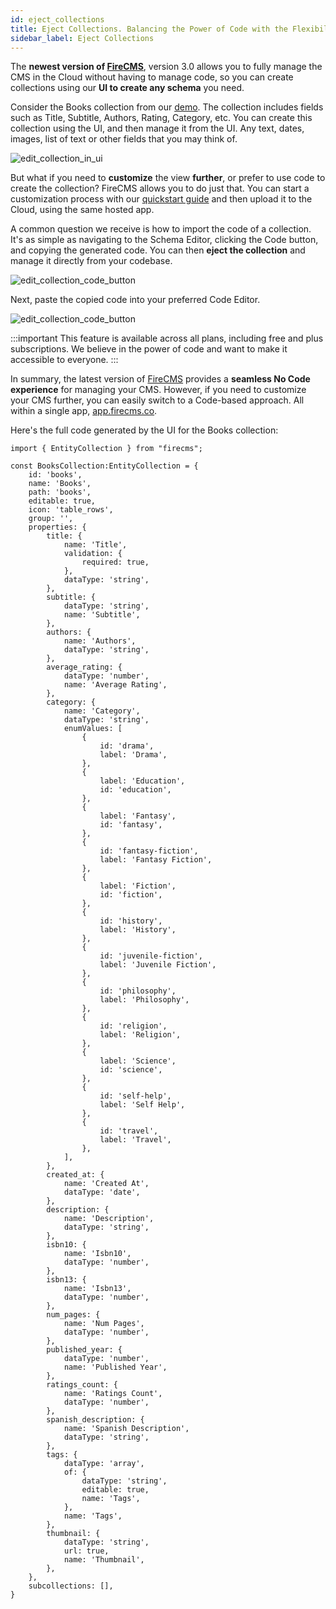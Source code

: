```yaml
---
id: eject_collections
title: Eject Collections. Balancing the Power of Code with the Flexibility of No Code for Collection Management
sidebar_label: Eject Collections
---
```


The **newest version of [FireCMS](https://app.firecms.co)**, version 3.0 allows you to fully manage the CMS in the Cloud without having to manage code, so you can create collections using our **UI to create any schema** you need.

Consider the Books collection from our [demo](https://demo.firecms.co). The collection includes fields such as Title, Subtitle, Authors, Rating, Category, etc. You can create this collection using the UI, and then manage it from the UI. Any text, dates, images, list of text or other fields that you may think of.

![edit_collection_in_ui](/img/docs/collections/eject_collections_book_collection.png)

But what if you need to **customize** the view **further**, or prefer to use code to create the collection? FireCMS allows you to do just that. You can start a customization process with our [quickstart guide](https://firecms.co/docs/customization_quickstart) and then upload it to the Cloud, using the same hosted app.

A common question we receive is how to import the code of a collection. It's as simple as navigating to the Schema Editor, clicking the Code button, and copying the generated code. You can then **eject the collection** and manage it directly from your codebase.

![edit_collection_code_button](/img/docs/collections/eject_collections_code_button.png)

Next, paste the copied code into your preferred Code Editor.

![edit_collection_code_button](/img/docs/collections/eject_collections_code.png)

:::important
This feature is available across all plans, including free and plus subscriptions. We believe in the power of code and want to make it accessible to everyone.
:::

In summary, the latest version of [FireCMS](https://app.firecms.co) provides a **seamless No Code experience** for managing your CMS. However, if you need to customize your CMS further, you can easily switch to a Code-based approach. All within a single app, [app.firecms.co](https://www.notion.so/e8af421701bb440ebcc4ef4ce265e9ad?pvs=21).

Here's the full code generated by the UI for the Books collection:
```tsx
import { EntityCollection } from "firecms";

const BooksCollection:EntityCollection = {
	id: 'books',
	name: 'Books',
	path: 'books',
	editable: true,
	icon: 'table_rows',
	group: '',
	properties: {
		title: {
			name: 'Title',
			validation: {
				required: true,
			},
			dataType: 'string',
		},
		subtitle: {
			dataType: 'string',
			name: 'Subtitle',
		},
		authors: {
			name: 'Authors',
			dataType: 'string',
		},
		average_rating: {
			dataType: 'number',
			name: 'Average Rating',
		},
		category: {
			name: 'Category',
			dataType: 'string',
			enumValues: [
				{
					id: 'drama',
					label: 'Drama',
				},
				{
					label: 'Education',
					id: 'education',
				},
				{
					label: 'Fantasy',
					id: 'fantasy',
				},
				{
					id: 'fantasy-fiction',
					label: 'Fantasy Fiction',
				},
				{
					label: 'Fiction',
					id: 'fiction',
				},
				{
					id: 'history',
					label: 'History',
				},
				{
					id: 'juvenile-fiction',
					label: 'Juvenile Fiction',
				},
				{
					id: 'philosophy',
					label: 'Philosophy',
				},
				{
					id: 'religion',
					label: 'Religion',
				},
				{
					label: 'Science',
					id: 'science',
				},
				{
					id: 'self-help',
					label: 'Self Help',
				},
				{
					id: 'travel',
					label: 'Travel',
				},
			],
		},
		created_at: {
			name: 'Created At',
			dataType: 'date',
		},
		description: {
			name: 'Description',
			dataType: 'string',
		},
		isbn10: {
			name: 'Isbn10',
			dataType: 'number',
		},
		isbn13: {
			name: 'Isbn13',
			dataType: 'number',
		},
		num_pages: {
			name: 'Num Pages',
			dataType: 'number',
		},
		published_year: {
			dataType: 'number',
			name: 'Published Year',
		},
		ratings_count: {
			name: 'Ratings Count',
			dataType: 'number',
		},
		spanish_description: {
			name: 'Spanish Description',
			dataType: 'string',
		},
		tags: {
			dataType: 'array',
			of: {
				dataType: 'string',
				editable: true,
				name: 'Tags',
			},
			name: 'Tags',
		},
		thumbnail: {
			dataType: 'string',
			url: true,
			name: 'Thumbnail',
		},
	},
	subcollections: [],
}
```
